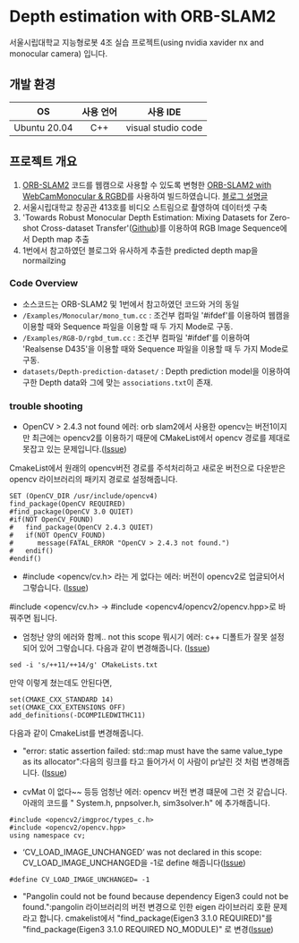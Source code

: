 # Depth estimation with ORB-SLAM2

서울시립대학교 지능형로봇 4조 실습 프로젝트(using nvidia xavider nx and monocular camera) 입니다. 

## 개발 환경
|OS|사용 언어|사용 IDE|
|:---:|:---:|:---:|
|Ubuntu 20.04|C++|visual studio code|

## 프로젝트 개요
1. [ORB-SLAM2](https://github.com/raulmur/ORB_SLAM2) 코드를 웹캠으로 사용할 수 있도록 변형한 [ORB-SLAM2 with WebCamMonocular & RGBD](https://github.com/Taeyoung96/Depth-estimation-with-ORB-SLAM2)를 사용하여 빌드하였습니다.
[블로그 설명글](https://taeyoung96.github.io/slamtip/ORBwithWeb/) 
2. 서울시립대학교 창공관 413호를 비디오 스트림으로 촬영하여 데이터셋 구축  
3. 'Towards Robust Monocular Depth Estimation: Mixing Datasets for Zero-shot Cross-dataset Transfer'([Github](https://github.com/isl-org/MiDaS))를 이용하여 RGB Image Sequence에서 Depth map 추출
4. 1번에서 참고하였던 블로그와 유사하게 추출한 predicted depth map을 normailzing


### Code Overview  
- 소스코드는 ORB-SLAM2 및 1번에서 참고하였던 코드와 거의 동일  
- `/Examples/Monocular/mono_tum.cc` : 조건부 컴파일 '#ifdef'를 이용하여 웹캠을 이용할 때와 Sequence 파일을 이용할 때 두 가지 Mode로 구동.  
- `/Examples/RGB-D/rgbd_tum.cc` : 조건부 컴파일 '#ifdef'를 이용하여 'Realsense D435'을 이용할 때와 Sequence 파일을 이용할 때 두 가지 Mode로 구동.  
- `datasets/Depth-prediction-dataset/` : Depth prediction model을 이용하여 구한 Depth data와 그에 맞는 `associations.txt`이 존재.


### trouble shooting
- OpenCV > 2.4.3 not found 에러: orb slam2에서 사용한 opencv는 버전1이지만 최근에는 opencv2를 이용하기 때문에 CMakeList에서 opencv 경로를 제대로 못잡고 있는 문제입니다.([Issue](https://github.com/raulmur/ORB_SLAM2/issues/527
))

CmakeList에서 원래의 opencv버전 경로를 주석처리하고 새로운 버전으로 다운받은 opencv 라이브러리의 패키지 경로로 설정해줍니다. 
```
SET (OpenCV_DIR /usr/include/opencv4)
find_package(OpenCV REQUIRED)
#find_package(OpenCV 3.0 QUIET)
#if(NOT OpenCV_FOUND)
#   find_package(OpenCV 2.4.3 QUIET)
#   if(NOT OpenCV_FOUND)
#      message(FATAL_ERROR "OpenCV > 2.4.3 not found.")
#   endif()
#endif()
```
- #include <opencv/cv.h> 라는 게 없다는 에러: 버전이 opencv2로 업글되어서 그렇습니다. ([Issue](https://github.com/ethz-asl/image_undistort/issues/68))

#include <opencv/cv.h> -> #include <opencv4/opencv2/opencv.hpp>로 바꿔주면 됩니다.

- 엄청난 양의 에러와 함께.. not this scope 뭐시기 에러: c++ 디폴트가 잘못 설정되어 있어 그렇습니다. 다음과 같이 변경해줍니다. ([Issue](https://github.com/UZ-SLAMLab/ORB_SLAM3/issues/387))

```
sed -i 's/++11/++14/g' CMakeLists.txt
```

만약 이렇게 쳤는데도 안된다면,

```
set(CMAKE_CXX_STANDARD 14)
set(CMAKE_CXX_EXTENSIONS OFF)
add_definitions(-DCOMPILEDWITHC11)
```
다음과 같이 CmakeList를 변경해줍니다.

- "error: static assertion failed: std::map must have the same value_type as its allocator":다음의 링크를 타고 들어가서 이 사람이 pr날린 것 처럼 변경해줍니다. ([Issue](https://github.com/raulmur/ORB_SLAM2/pull/585/commits))

- cvMat 이 없다~~ 등등 엄청난 에러: opencv 버전 변경 떄문에 그런 것 같습니다. 아래의 코드를 " System.h, pnpsolver.h, sim3solver.h" 에 추가해줍니다. 

```
#include <opencv2/imgproc/types_c.h>
#include <opencv2/opencv.hpp>
using namespace cv;
```

-  ‘CV_LOAD_IMAGE_UNCHANGED’ was not declared in this scope: CV_LOAD_IMAGE_UNCHANGED을 -1로 define 해줍니다([Issue](https://github.com/raulmur/ORB_SLAM2/issues/451))
```
#define CV_LOAD_IMAGE_UNCHANGED= -1
```

- "Pangolin could not be found because dependency Eigen3 could not be found.":pangolin 라이브러리의 버전 변경으로 인한 eigen 라이브러리 호환 문제라고 합니다. cmakelist에서 "find_package(Eigen3 3.1.0 REQUIRED)"를 "find_package(Eigen3 3.1.0 REQUIRED NO_MODULE)" 로 변경([Issue](https://github.com/raulmur/ORB_SLAM2/issues/1015))
